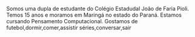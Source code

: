 Somos uma dupla de estudante do Colégio Estadudal João de Faria Pioli.
Temos 15 anos e moramos em Maringá no estado do Paraná.
Estamos cursando Pensamento Computacional.
Gostamos de futebol,dormir,comer,assistir séries,conversar,sair
